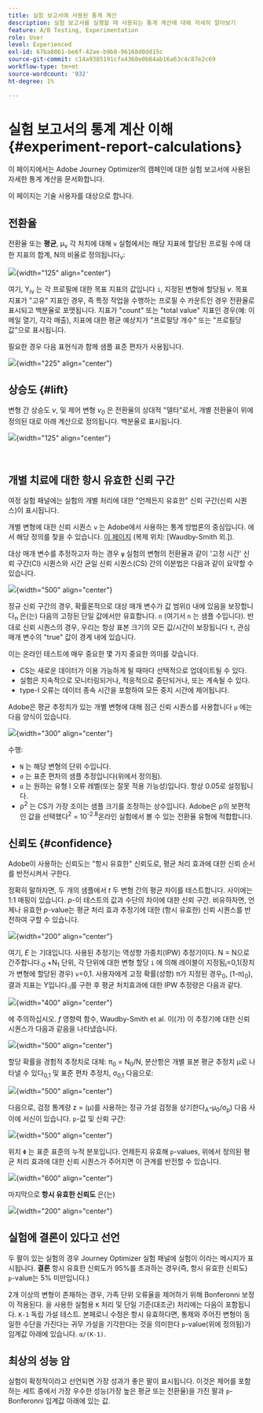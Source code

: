 ```yaml
---
title: 실험 보고서에 사용된 통계 계산
description: 실험 보고서를 실행할 때 사용되는 통계 계산에 대해 자세히 알아보기
feature: A/B Testing, Experimentation
role: User
level: Experienced
exl-id: 67ba8861-be6f-42ae-b9b8-96168d0dd15c
source-git-commit: c14a9385191cfa4368e0b84ab16a63c4c87e2c69
workflow-type: tm+mt
source-wordcount: '932'
ht-degree: 1%

---
```


# 실험 보고서의 통계 계산 이해 {#experiment-report-calculations}

이 페이지에서는 Adobe Journey Optimizer의 캠페인에 대한 실험 보고서에 사용된 자세한 통계 계산을 문서화합니다.

이 페이지는 기술 사용자를 대상으로 합니다.

## 전환율

전환율 또는 **평균**, μ<sub>ν</sub> 각 처치에 대해 `ν` 실험에서는 해당 지표에 할당된 프로필 수에 대한 지표의 합계, N의 비율로 정의됩니다<sub>ν</sub>:

![](assets/statistical_1.png){width="125" align="center"}

여기, Y<sub>iν</sub> 는 각 프로필에 대한 목표 지표의 값입니다 `i`, 지정된 변형에 할당됨 *ν*. 목표 지표가 &quot;고유&quot; 지표인 경우, 즉 특정 작업을 수행하는 프로필 수 카운트인 경우 전환율로 표시되고 백분율로 포맷됩니다. 지표가 &quot;count&quot; 또는 &quot;total value&quot; 지표인 경우(예: 이메일 열기, 각각 매출), 지표에 대한 평균 예상치가 &quot;프로필당 개수&quot; 또는 &quot;프로필당 값&quot;으로 표시됩니다.

필요한 경우 다음 표현식과 함께 샘플 표준 편차가 사용됩니다.

![](assets/statistical_2.png){width="225" align="center"}

## 상승도 {#lift}

변형 간 상승도  *ν*, 및 제어 변형  *ν<sub>0</sub>* 은 전환율의 상대적 &quot;델타&quot;로서, 개별 전환율이 위에 정의된 대로 아래 계산으로 정의됩니다. 백분율로 표시됩니다.

![](assets/statistical_3.png){width="125" align="center"}

</br>

## 개별 치료에 대한 항시 유효한 신뢰 구간

여정 실험 패널에는 실험의 개별 처리에 대한 &quot;언제든지 유효한&quot; 신뢰 구간(신뢰 시퀀스)이 표시됩니다.

개별 변형에 대한 신뢰 시퀀스 `ν` 는 Adobe에서 사용하는 통계 방법론의 중심입니다. 에서 해당 정의를 찾을 수 있습니다. [이 페이지](https://doi.org/10.48550/arXiv.2103.06476) (복제 위치: [Waudby-Smith 외.]).

대상 매개 변수를 추정하고자 하는 경우 `ψ` 실험의 변형의 전환율과 같이 &#39;고정 시간&#39; 신뢰 구간(CI) 시퀀스와 시간 균일 신뢰 시퀀스(CS) 간의 이분법은 다음과 같이 요약할 수 있습니다.

![](assets/statistical_4.png){width="500" align="center"}

정규 신뢰 구간의 경우, 확률론적으로 대상 매개 변수가 값 범위() 내에 있음을 보장합니다<sub>n</sub> 은(는) 다음의 고정된 단일 값에서만 유효합니다. `n` (여기서 `n` 는 샘플 수입니다). 반대로 신뢰 시퀀스의 경우, 우리는 항상 표본 크기의 모든 값/시간이 보장됩니다 `t`, 관심 매개 변수의 &quot;true&quot; 값이 경계 내에 있습니다.

이는 온라인 테스트에 매우 중요한 몇 가지 중요한 의미를 갖습니다.

* CS는 새로운 데이터가 이용 가능하게 될 때마다 선택적으로 업데이트될 수 있다.
* 실험은 지속적으로 모니터링되거나, 적응적으로 중단되거나, 또는 계속될 수 있다.
* type-I 오류는 데이터 종속 시간을 포함하여 모든 중지 시간에 제어됩니다.

Adobe은 평균 추정치가 있는 개별 변형에 대해 점근 신뢰 시퀀스를 사용합니다 `μ` 에는 다음 양식이 있습니다.

![](assets/statistical_5.png){width="300" align="center"}

수행:

* `N` 는 해당 변형의 단위 수입니다.
* `σ` 는 표준 편차의 샘플 추정입니다(위에서 정의됨).
* `α` 는 원하는 유형 I 오류 레벨(또는 잘못 적용 가능성)입니다. 항상 0.05로 설정됩니다.
* ρ<sup>2</sup> 는 CS가 가장 조이는 샘플 크기를 조정하는 상수입니다. Adobe은 ρ의 보편적인 값을 선택했다<sup>2</sup> = 10<sup>-2.8</sup>온라인 실험에서 볼 수 있는 전환율 유형에 적합합니다.

## 신뢰도 {#confidence}

Adobe이 사용하는 신뢰도는 &quot;항시 유효한&quot; 신뢰도로, 평균 처리 효과에 대한 신뢰 순서를 반전시켜서 구한다.

정확히 말하자면, 두 개의 샘플에서 *t* 두 변형 간의 평균 차이를 테스트합니다. 사이에는 1:1 매핑이 있습니다. *p*-이 테스트의 값과 수단의 차이에 대한 신뢰 구간. 비유하자면, 언제나 유효한 *p*-value는 평균 처리 효과 추정기에 대한 (항시 유효한) 신뢰 시퀀스를 반전하여 구할 수 있습니다.

![](assets/statistical_6.png){width="200" align="center"}

여기, *E* 는 기대입니다. 사용된 추정기는 역성향 가중치(IPW) 추정기이다. N = N으로 간주합니다.<sub>0</sub> +N<sub>1</sub> 단위, 각 단위에 대한 변형 할당 `i` 에 의해 레이블이 지정됨<sub>i</sub>=0,1(장치가 변형에 할당된 경우) `ν`=0,1. 사용자에게 고정 확률(성향) π가 지정된 경우<sub>0</sub>, (1-π)<sub>0</sub>), 결과 지표는 Y입니다.<sub>i</sub>를 구한 후 평균 처치효과에 대한 IPW 추정량은 다음과 같다.

![](assets/statistical_12.png){width="400" align="center"}

에 주의하십시오. *f* 영향력 함수, Waudby-Smith et al. 이(가) 이 추정기에 대한 신뢰 시퀀스가 다음과 같음을 나타냈습니다.

![](assets/statistical_7.png){width="500" align="center"}

할당 확률을 경험적 추정치로 대체: π<sub>0</sub> = N<sub>0</sub>/N, 분산항은 개별 표본 평균 추정치 μ로 나타낼 수 있다<sub>0,1</sub> 및 표준 편차 추정치, σ<sub>0,1</sub> 다음으로:

![](assets/statistical_8.png){width="500" align="center"}

다음으로, 검정 통계량 z = (μ)를 사용하는 정규 가설 검정을 상기한다<sub>A</sub>-μ<sub>0</sub>/σ<sub>p</sub>) 다음 사이에 서신이 있습니다. `p`-값 및 신뢰 구간:

![](assets/statistical_9.png){width="500" align="center"}

위치 `Φ` 는 표준 표준의 누적 분포입니다. 언제든지 유효해 `p`-values, 위에서 정의된 평균 처리 효과에 대한 신뢰 시퀀스가 주어지면 이 관계를 반전할 수 있습니다.

![](assets/statistical_10.png){width="600" align="center"}

마지막으로 **항시 유효한 신뢰도** 은(는)

![](assets/statistical_11.png){width="200" align="center"}

## 실험에 결론이 있다고 선언

두 팔이 있는 실험의 경우 Journey Optimizer 실험 패널에 실험이 이라는 메시지가 표시됩니다. **결론** 항시 유효한 신뢰도가 95%를 초과하는 경우(즉, 항시 유효한 신뢰도) `p`-value는 5% 미만입니다.)

2개 이상의 변형이 존재하는 경우, 가족 단위 오류율을 제어하기 위해 Bonferonni 보정이 적용된다. 을 사용한 실험용 `K` 처리 및 단일 기준(대조군) 처리에는 다음이 포함됩니다. `K-1` 독립 가설 테스트. 본페로니 수정은 항시 유효하다면, 통제와 주어진 변형이 동일한 수단을 가진다는 귀무 가설을 기각한다는 것을 의미한다 `p`-value(위에 정의됨)가 임계값 아래에 있습니다. `α/(K-1)`.

## 최상의 성능 암

실험이 확정적이라고 선언되면 가장 성과가 좋은 팔이 표시됩니다. 이것은 제어를 포함하는 세트 중에서 가장 우수한 성능(가장 높은 평균 또는 전환율)을 가진 팔과 `p`-Bonferonni 임계값 아래에 있는 값.
